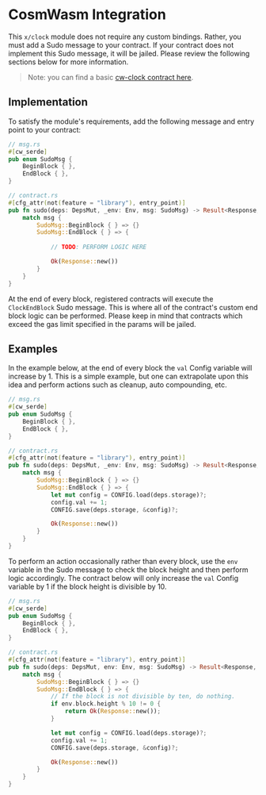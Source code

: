 <!--
order: 3
-->

# CosmWasm Integration

This `x/clock` module does not require any custom bindings. Rather, you must add a Sudo message to your contract. If your contract does not implement this Sudo message, it will be jailed. Please review the following sections below for more information.

> Note: you can find a basic [cw-clock contract here](https://github.com/Reecepbcups/cw-clock-example).

## Implementation

To satisfy the module's requirements, add the following message and entry point to your contract:

```rust
// msg.rs
#[cw_serde]
pub enum SudoMsg {    
    BeginBlock { },
    EndBlock { },
}

// contract.rs
#[cfg_attr(not(feature = "library"), entry_point)]
pub fn sudo(deps: DepsMut, _env: Env, msg: SudoMsg) -> Result<Response, ContractError> {
    match msg {        
        SudoMsg::BeginBlock { } => {}
        SudoMsg::EndBlock { } => {
            
            // TODO: PERFORM LOGIC HERE

            Ok(Response::new())
        }
    }
}
```

At the end of every block, registered contracts will execute the `ClockEndBlock` Sudo message. This is where all of the contract's custom end block logic can be performed. Please keep in mind that contracts which exceed the gas limit specified in the params will be jailed.

## Examples

In the example below, at the end of every block the `val` Config variable will increase by 1. This is a simple example, but one can extrapolate upon this idea and perform actions such as cleanup, auto compounding, etc.

```rust
// msg.rs
#[cw_serde]
pub enum SudoMsg {   
    BeginBlock { }, 
    EndBlock { },
}

// contract.rs
#[cfg_attr(not(feature = "library"), entry_point)]
pub fn sudo(deps: DepsMut, _env: Env, msg: SudoMsg) -> Result<Response, ContractError> {
    match msg {        
        SudoMsg::BeginBlock { } => {}
        SudoMsg::EndBlock { } => {
            let mut config = CONFIG.load(deps.storage)?;
            config.val += 1;
            CONFIG.save(deps.storage, &config)?;

            Ok(Response::new())
        }
    }
}
```

To perform an action occasionally rather than every block, use the `env` variable in the Sudo message to check the block height and then perform logic accordingly. The contract below will only increase the `val` Config variable by 1 if the block height is divisible by 10.

```rust
// msg.rs
#[cw_serde]
pub enum SudoMsg {
    BeginBlock { },    
    EndBlock { },
}

// contract.rs
#[cfg_attr(not(feature = "library"), entry_point)]
pub fn sudo(deps: DepsMut, env: Env, msg: SudoMsg) -> Result<Response, ContractError> {
    match msg {        
        SudoMsg::BeginBlock { } => {}
        SudoMsg::EndBlock { } => {    
            // If the block is not divisible by ten, do nothing.      
            if env.block.height % 10 != 0 {
                return Ok(Response::new());
            }

            let mut config = CONFIG.load(deps.storage)?;
            config.val += 1;
            CONFIG.save(deps.storage, &config)?;

            Ok(Response::new())
        }
    }
}
```
